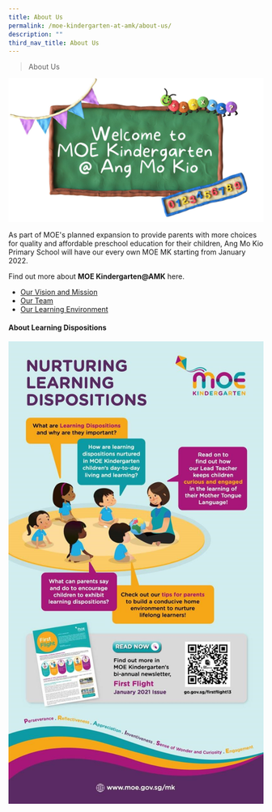 ```yaml
---
title: About Us
permalink: /moe-kindergarten-at-amk/about-us/
description: ""
third_nav_title: About Us
---
```

>About Us

![](/images/MOE%20Kindergarten/Welcome%20to%20MK%202.jpg)

As part of MOE's planned expansion to provide parents with more choices for quality and affordable preschool education for their children, Ang Mo Kio Primary School will have our every own MOE MK starting from January 2022.   
  
Find out more about **MOE Kindergarten@AMK** here.  

*   [Our Vision and Mission](https://moe-angmokiopri-staging.netlify.app/moe-kindergarten-at-amk/about-us/our-vision-and-mission)
*   [Our Team](https://moe-angmokiopri-staging.netlify.app/moe-kindergarten-at-amk/about-us/our-team)
*   [Our Learning Environment](https://moe-angmokiopri-staging.netlify.app/moe-kindergarten-at-amk/about-us/our-learning-environment)

#### About Learning Dispositions


![](/images/MOE%20Kindergarten/MOEK%20EDM.jpg)
